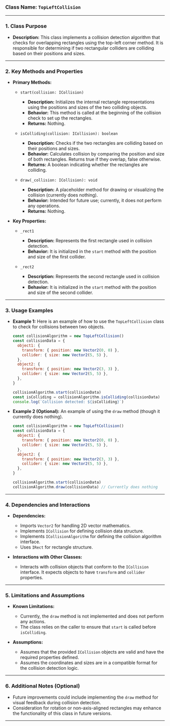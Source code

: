 ### **Class Name:** `TopLeftCollision`

---

### **1. Class Purpose**

- **Description:**
  This class implements a collision detection algorithm that checks for overlapping rectangles using the top-left corner method. It is responsible for determining if two rectangular colliders are colliding based on their positions and sizes.

---

### **2. Key Methods and Properties**

- **Primary Methods:**

  - `start(collision: ICollision)`

    - **Description:** Initializes the internal rectangle representations using the positions and sizes of the two colliding objects.
    - **Behavior:** This method is called at the beginning of the collision check to set up the rectangles.
    - **Returns:** Nothing.

  - `isColliding(collision: ICollision): boolean`

    - **Description:** Checks if the two rectangles are colliding based on their positions and sizes.
    - **Behavior:** Calculates collision by comparing the position and size of both rectangles. Returns true if they overlap, false otherwise.
    - **Returns:** A boolean indicating whether the rectangles are colliding.

  - `draw(_collision: ICollision): void`
    - **Description:** A placeholder method for drawing or visualizing the collision (currently does nothing).
    - **Behavior:** Intended for future use; currently, it does not perform any operations.
    - **Returns:** Nothing.

- **Key Properties:**

  - `_rect1`

    - **Description:** Represents the first rectangle used in collision detection.
    - **Behavior:** It is initialized in the `start` method with the position and size of the first collider.

  - `_rect2`
    - **Description:** Represents the second rectangle used in collision detection.
    - **Behavior:** It is initialized in the `start` method with the position and size of the second collider.

---

### **3. Usage Examples**

- **Example 1:**
  Here is an example of how to use the `TopLeftCollision` class to check for collisions between two objects.

  ```javascript
  const collisionAlgorithm = new TopLeftCollision()
  const collisionData = {
    object1: {
      transform: { position: new Vector2(0, 0) },
      collider: { size: new Vector2(5, 5) },
    },
    object2: {
      transform: { position: new Vector2(3, 3) },
      collider: { size: new Vector2(5, 5) },
    },
  }

  collisionAlgorithm.start(collisionData)
  const isColliding = collisionAlgorithm.isColliding(collisionData)
  console.log(`Collision detected: ${isColliding}`)
  ```

- **Example 2 (Optional):**
  An example of using the `draw` method (though it currently does nothing).

  ```javascript
  const collisionAlgorithm = new TopLeftCollision()
  const collisionData = {
    object1: {
      transform: { position: new Vector2(0, 0) },
      collider: { size: new Vector2(5, 5) },
    },
    object2: {
      transform: { position: new Vector2(3, 3) },
      collider: { size: new Vector2(5, 5) },
    },
  }

  collisionAlgorithm.start(collisionData)
  collisionAlgorithm.draw(collisionData) // Currently does nothing
  ```

---

### **4. Dependencies and Interactions**

- **Dependencies:**

  - Imports `Vector2` for handling 2D vector mathematics.
  - Implements `ICollision` for defining collision data structure.
  - Implements `ICollisionAlgorithm` for defining the collision algorithm interface.
  - Uses `IRect` for rectangle structure.

- **Interactions with Other Classes:**
  - Interacts with collision objects that conform to the `ICollision` interface. It expects objects to have `transform` and `collider` properties.

---

### **5. Limitations and Assumptions**

- **Known Limitations:**

  - Currently, the `draw` method is not implemented and does not perform any actions.
  - The class relies on the caller to ensure that `start` is called before `isColliding`.

- **Assumptions:**
  - Assumes that the provided `ICollision` objects are valid and have the required properties defined.
  - Assumes the coordinates and sizes are in a compatible format for the collision detection logic.

---

### **6. Additional Notes (Optional)**

- Future improvements could include implementing the `draw` method for visual feedback during collision detection.
- Consideration for rotation or non-axis-aligned rectangles may enhance the functionality of this class in future versions.

---
